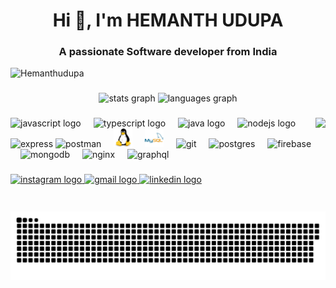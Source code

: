 <h1 align="center">Hi 👋, I'm HEMANTH UDUPA</h1>
<h3 align="center">A passionate Software developer from India</h3>
<p align="left"> <img src="https://komarev.com/ghpvc/?username=Hemanthudupa&label=Profile%20views&color=0e75b6&style=flat" alt="Hemanthudupa" /> </p>

###

<div align="center">
  <img src="https://github-readme-stats.vercel.app/api?username=[Hemanthudupa](https://github.com/Hemanthudupa)&hide_title=false&hide_rank=false&show_icons=true&include_all_commits=true&count_private=true&disable_animations=false&theme=dracula&locale=en&hide_border=false" height="150" alt="stats graph" />
  <img src="https://github-readme-stats.vercel.app/api/top-langs?username=Hemanthudupa&locale=en&hide_title=false&layout=compact&card_width=320&langs_count=5&theme=dracula&hide_border=false" height="150" alt="languages graph" />
</div>

###

<img align="right" height="150" src="https://i.imgflip.com/65efzo.gif" />

###

<div align="left">
  <img src="https://cdn.jsdelivr.net/gh/devicons/devicon/icons/javascript/javascript-original.svg" height="30" alt="javascript logo" />
  <img width="12" />
  <img src="https://cdn.jsdelivr.net/gh/devicons/devicon/icons/typescript/typescript-original.svg" height="30" alt="typescript logo" />
  <img width="12" />
  <img src="https://skillicons.dev/icons?i=java" height="30" alt="java logo" />
  <img width="12" />
  <img src="https://skillicons.dev/icons?i=nodejs" height="30" alt="nodejs logo" />
  <img width="12" />
   <img src="https://skillicons.dev/icons?i=express" alt="express" width="30" height="30" />

  <img src="https://www.vectorlogo.zone/logos/getpostman/getpostman-icon.svg" alt="postman" width="30" height="30" />
  <img width="12" />
  <img src="https://raw.githubusercontent.com/devicons/devicon/master/icons/linux/linux-original.svg" alt="linux" width="30" height="30" />
  <img width="12" />
  <img src="https://raw.githubusercontent.com/devicons/devicon/master/icons/mysql/mysql-original-wordmark.svg" alt="mysql" width="30" height="30" />
  <img width="12" />
  <img src="https://www.vectorlogo.zone/logos/git-scm/git-scm-icon.svg" alt="git" width="30" height="30" />
   <img width="12" />
   <img src="https://skillicons.dev/icons?i=postgres" alt="postgres" width="30" height="30" />
    <img width="12" />
   <img src="https://skillicons.dev/icons?i=firebase" alt="firebase" width="30" height="30" />
    <img width="12" />
   <img src="https://skillicons.dev/icons?i=mongodb" alt="mongodb" width="30" height="30" />
    <img width="12" />
   <img src="https://skillicons.dev/icons?i=nginx" alt="nginx" width="30" height="30" />
    <img width="12" />
   <img src="https://skillicons.dev/icons?i=graphql" alt="graphql" width="30" height="30" />
   

</div>

###

<div align="left">
  <a href="https://instagram.com/hemanth__udupa" target="_blank">
    <img src="https://img.shields.io/static/v1?message=Instagram&logo=instagram&label=&color=E4405F&logoColor=white&labelColor=&style=for-the-badge" height="35" alt="instagram logo" />
  </a>
  <a href="mailto:hemanthudupa06@gmail.com" target="_blank">
    <img src="https://img.shields.io/static/v1?message=Gmail&logo=gmail&label=&color=D14836&logoColor=white&labelColor=&style=for-the-badge" height="35" alt="gmail logo" />
  </a>
  <a href="www.linkedin.com/in/hemanth-udupa-91218b238" target="_blank">
    <img src="https://img.shields.io/static/v1?message=LinkedIn&logo=linkedin&label=&color=0077B5&logoColor=white&labelColor=&style=for-the-badge" height="35" alt="linkedin logo" />
  </a>
  <!-- <a href="https://api.whatsapp.com/send/?phone=%2B919747314758&text&type=phone_number&app_absent=0" target="_blank"> -->
    <!-- <img src="https://img.shields.io/static/v1?message=WhatsApp&logo=whatsapp&label=&color=25D366&logoColor=white&labelColor=&style=for-the-badge" height="35" alt="whatsapp logo" /> -->
  </a>
</div>

###

<br clear="both">

<div align="center">
<a href=#><img src="contributions.svg"></a>
</div>
